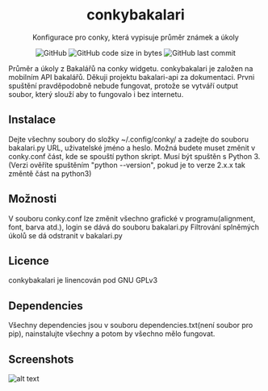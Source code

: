 <h1 align="center">conkybakalari</h1>

<div align="center">
  
  Konfigurace pro conky, která vypisuje průměr známek a úkoly
  
  ![GitHub](https://img.shields.io/github/license/Byl3x/conkybakalari)
  ![GitHub code size in bytes](https://img.shields.io/github/languages/code-size/Byl3x/conkybakalari)
  ![GitHub last commit](https://img.shields.io/github/last-commit/Byl3x/conkybakalari)
</div>

Průměr a úkoly z Bakalářů na conky widgetu. conkybakalari je založen na mobilním API bakalářů. Děkuji projektu bakalari-api za dokumentaci.
Prvni spuštění pravděpodobně nebude fungovat, protože se vytváří output soubor, který slouží aby to fungovalo i bez internetu.

## Instalace
Dejte všechny soubory do složky ~/.config/conky/ a zadejte do souboru bakalari.py URL, uživatelské jméno a heslo.
Možná budete muset změnit v conky.conf část, kde se spouští python skript. Musí být spuštěn s Python 3.
(Verzi ověříte spuštěním "python --version", pokud je to verze 2.x.x tak změntě část na python3)

## Možnosti
V souboru conky.conf lze změnit všechno grafické v programu(alignment, font, barva atd.), login se dává do souboru bakalari.py
Filtrování splněmých úkolů se dá odstranit v bakalari.py

## Licence
conkybakalari je linencován pod GNU GPLv3

## Dependencies
Všechny dependencies jsou v souboru dependencies.txt(není soubor pro pip), nainstalujte všechny a potom by všechno mělo fungovat.

## Screenshots

![alt text]( https://i.imgur.com/gID4hob.png "Screenshot with transparency")
